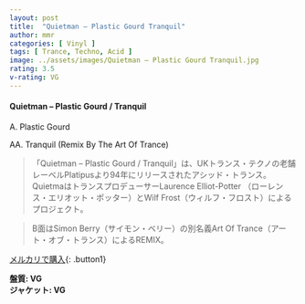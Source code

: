 ```yaml
---
layout: post
title:  "Quietman – Plastic Gourd Tranquil"
author: mmr
categories: [ Vinyl ]
tags: [ Trance, Techno, Acid ]
image: ../assets/images/Quietman – Plastic Gourd Tranquil.jpg
rating: 3.5
v-rating: VG
---
```


#### Quietman – Plastic Gourd / Tranquil

A. Plastic Gourd

AA. Tranquil (Remix By The Art Of Trance)

> 「Quietman – Plastic Gourd / Tranquil」は、UKトランス・テクノの老舗レーベルPlatipusより94年にリリースされたアシッド・トランス。
QuietmaはトランスプロデューサーLaurence Elliot-Potter （ローレンス・エリオット・ポッター）とWilf Frost（ウィルフ・フロスト）によるプロジェクト。

> B面はSimon Berry（サイモン・ベリー）の別名義Art Of Trance（アート・オブ・トランス）によるREMIX。

[メルカリで購入](https://jp.mercari.com/item/m37743845184){: .button1}

<div class="mt-4 mb-4 d-flex align-items-center">
<strong class="mr-1">盤質: VG</strong>
</div>
<div class="mt-4 mb-4 d-flex align-items-center">
<strong class="mr-1">ジャケット: VG</strong>
</div>
